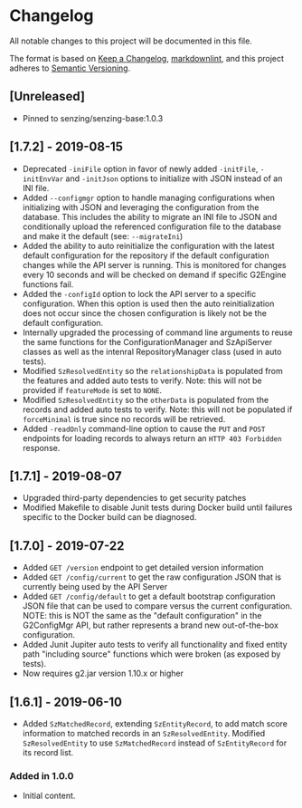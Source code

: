 # Changelog

All notable changes to this project will be documented in this file.

The format is based on [Keep a Changelog](https://keepachangelog.com/en/1.0.0/),
[markdownlint](https://dlaa.me/markdownlint/),
and this project adheres to [Semantic Versioning](https://semver.org/spec/v2.0.0.html).

## [Unreleased]

- Pinned to senzing/senzing-base:1.0.3

## [1.7.2] - 2019-08-15
- Deprecated `-iniFile` option in favor of newly added `-initFile`, 
`-initEnvVar` and `-initJson` options to initialize with JSON instead of an INI 
file.
- Added `--configmgr` option to handle managing configurations when initializing
with JSON and leveraging the configuration from the database.  This includes the
ability to migrate an INI file to JSON and conditionally upload the referenced
configuration file to the database and make it the default (see: `--migrateIni`)
- Added the ability to auto reinitialize the configuration with the latest 
default configuration for the repository if the default configuration changes
while the API server is running.  This is monitored for changes every 10 seconds
and will be checked on demand if specific G2Engine functions fail.
- Added the `-configId` option to lock the API server to a specific 
configuration.  When this option is used then the auto reinitialization does not
occur since the chosen configuration is likely not be the default configuration.
- Internally upgraded the processing of command line arguments to reuse the same
functions for the ConfigurationManager and SzApiServer classes as well as the
intenral RepositoryManager class (used in auto tests).
- Modified `SzResolvedEntity` so the `relationshipData` is populated from the 
features and added auto tests to verify.  Note: this will not be provided if
`featureMode` is set to `NONE`.
- Modified `SzResolvedEntity` so the `otherData` is populated from the records
and added auto tests to verify.  Note: this will not be populated if 
`forceMinimal` is true since no records will be retrieved.
- Added `-readOnly` command-line option to cause the `PUT` and `POST` endpoints
for loading records to always return an `HTTP 403 Forbidden` response.
 
## [1.7.1] - 2019-08-07
- Upgraded third-party dependencies to get security patches
- Modified Makefile to disable Junit tests during Docker build until failures
specific to the Docker build can be diagnosed.

## [1.7.0] - 2019-07-22
- Added `GET /version` endpoint to get detailed version information
- Added `GET /config/current` to get the raw configuration JSON that is 
currently being used by the API Server
- Added `GET /config/default` to get a default bootstrap configuration JSON 
file that can be used to compare versus the current configuration.  NOTE: this
is NOT the same as the "default configuration" in the G2ConfigMgr API, but 
rather represents a brand new out-of-the-box configuration.
- Added Junit Jupiter auto tests to verify all functionality and fixed entity
path "including source" functions which were broken (as exposed by tests).
- Now requires g2.jar version 1.10.x or higher
 
## [1.6.1] - 2019-06-10
- Added `SzMatchedRecord`, extending `SzEntityRecord`, to add match score 
information to matched records in an `SzResolvedEntity`.  Modified 
`SzResolvedEntity` to use `SzMatchedRecord` instead of `SzEntityRecord` for its
record list.

### Added in 1.0.0

- Initial content.
